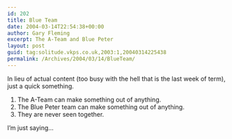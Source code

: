 ```yaml
---
id: 202
title: Blue Team
date: 2004-03-14T22:54:38+00:00
author: Gary Fleming
excerpt: The A-Team and Blue Peter
layout: post
guid: tag:solitude.vkps.co.uk,2003:1,20040314225438
permalink: /Archives/2004/03/14/BlueTeam/
---
```

In lieu of actual content (too busy with the hell that is the last week of term), just a quick something.

  1. The A-Team can make something out of anything.
  2. The Blue Peter team can make something out of anything.
  3. They are never seen together.

I&#8217;m just saying&#8230;